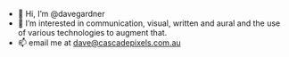 - 👋 Hi, I’m @davegardner
- 👀 I’m interested in communication, visual, written and aural and the use of various technologies to augment that.
- 📫 email me at dave@cascadepixels.com.au

<!---
davegardner/davegardner is a ✨ special ✨ repository because its `README.md` (this file) appears on your GitHub profile.
You can click the Preview link to take a look at your changes.
--->
